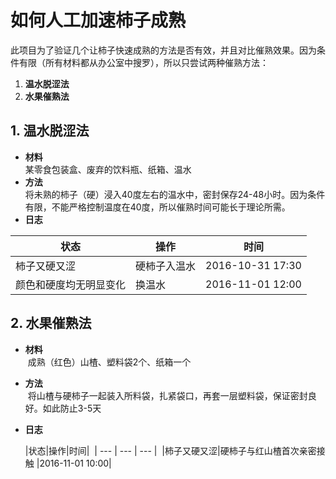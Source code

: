 # 如何人工加速柿子成熟
此项目为了验证几个让柿子快速成熟的方法是否有效，并且对比催熟效果。因为条件有限（所有材料都从办公室中搜罗），所以只尝试两种催熟方法：

1. **温水脱涩法**
2. **水果催熟法**

## 1. 温水脱涩法
* **材料**  
  某零食包装盒、废弃的饮料瓶、纸箱、温水
* **方法**  
  将未熟的柿子（硬）浸入40度左右的温水中，密封保存24-48小时。因为条件有限，不能严格控制温度在40度，所以催熟时间可能长于理论所需。
* **日志**  

| 状态 | 操作 | 时间 |
| --- | --- | --- |
| 柿子又硬又涩 | 硬柿子入温水 | 2016-10-31 17:30 |
| 颜色和硬度均无明显变化 | 换温水 | 2016-11-01 12:00 |


## 2. 水果催熟法
* **材料**  
  成熟（红色）山楂、塑料袋2个、纸箱一个

* **方法**  
  将山楂与硬柿子一起装入所料袋，扎紧袋口，再套一层塑料袋，保证密封良好。如此防止3-5天
  
* **日志**  

  |状态|操作|时间|
  | --- | --- | --- |
  |柿子又硬又涩|硬柿子与红山楂首次亲密接触 |2016-11-01 10:00|

